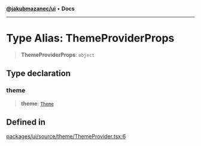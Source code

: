 [**@jakubmazanec/ui**](../README.md) • **Docs**

---

# Type Alias: ThemeProviderProps

> **ThemeProviderProps**: `object`

## Type declaration

### theme

> **theme**: [`Theme`](Theme.md)

## Defined in

[packages/ui/source/theme/ThemeProvider.tsx:6](https://github.com/jakubmazanec/tools/blob/863f04cbbb9368fd023f0309084819aa9247d808/packages/ui/source/theme/ThemeProvider.tsx#L6)
